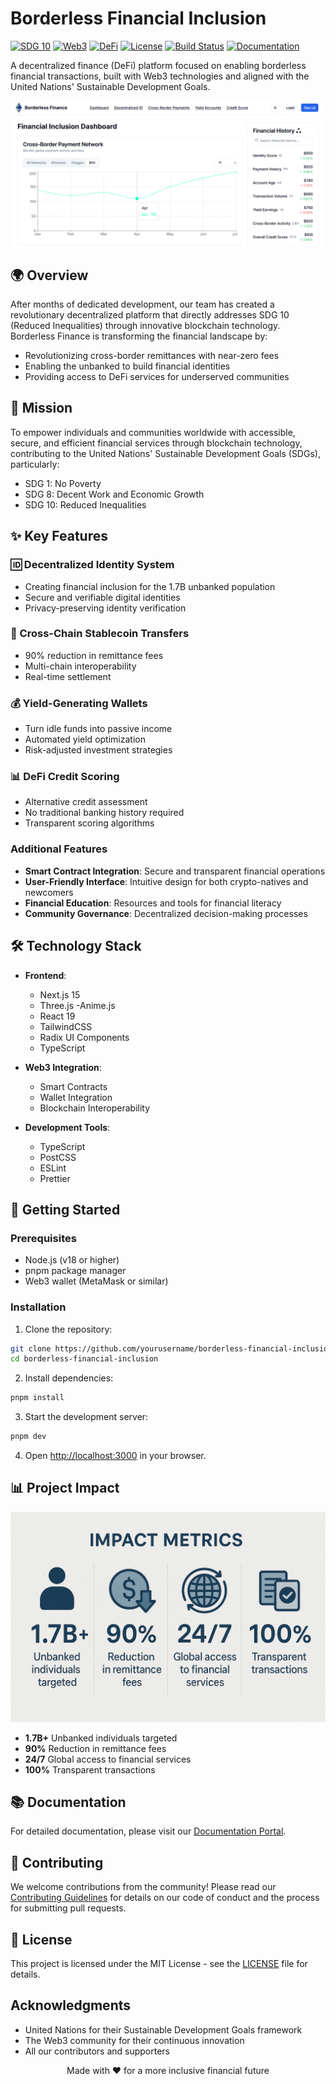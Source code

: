 # Borderless Financial Inclusion

[![SDG 10](https://img.shields.io/badge/SDG-10%20Reduced%20Inequalities-blue)](https://sdgs.un.org/goals/goal10)
[![Web3](https://img.shields.io/badge/Web3-Enabled-brightgreen)](https://web3.foundation)
[![DeFi](https://img.shields.io/badge/DeFi-Platform-orange)](https://defi.org)
[![License](https://img.shields.io/badge/License-MIT-green.svg)](LICENSE)
[![Build Status](https://img.shields.io/badge/Build-Passing-success)](https://github.com/yourusername/borderless-financial-inclusion/actions)
[![Documentation](https://img.shields.io/badge/Docs-Live-blue)](https://docs.borderless-finance.com)

A decentralized finance (DeFi) platform focused on enabling borderless financial transactions, built with Web3 technologies and aligned with the United Nations' Sustainable Development Goals.

![Project Banner](public/banner.png)

## 🌍 Overview

After months of dedicated development, our team has created a revolutionary decentralized platform that directly addresses SDG 10 (Reduced Inequalities) through innovative blockchain technology. Borderless Finance is transforming the financial landscape by:

- Revolutionizing cross-border remittances with near-zero fees
- Enabling the unbanked to build financial identities
- Providing access to DeFi services for underserved communities

## 🎯 Mission

To empower individuals and communities worldwide with accessible, secure, and efficient financial services through blockchain technology, contributing to the United Nations' Sustainable Development Goals (SDGs), particularly:
- SDG 1: No Poverty
- SDG 8: Decent Work and Economic Growth
- SDG 10: Reduced Inequalities

## ✨ Key Features

### 🆔 Decentralized Identity System
- Creating financial inclusion for the 1.7B unbanked population
- Secure and verifiable digital identities
- Privacy-preserving identity verification

### 💱 Cross-Chain Stablecoin Transfers
- 90% reduction in remittance fees
- Multi-chain interoperability
- Real-time settlement

### 💰 Yield-Generating Wallets
- Turn idle funds into passive income
- Automated yield optimization
- Risk-adjusted investment strategies

### 📊 DeFi Credit Scoring
- Alternative credit assessment
- No traditional banking history required
- Transparent scoring algorithms

### Additional Features
- **Smart Contract Integration**: Secure and transparent financial operations
- **User-Friendly Interface**: Intuitive design for both crypto-natives and newcomers
- **Financial Education**: Resources and tools for financial literacy
- **Community Governance**: Decentralized decision-making processes

## 🛠️ Technology Stack

- **Frontend**: 
  - Next.js 15
  - Three.js
  -Anime.js
  - React 19
  - TailwindCSS
  - Radix UI Components
  - TypeScript

- **Web3 Integration**:
  - Smart Contracts
  - Wallet Integration
  - Blockchain Interoperability

- **Development Tools**:
  - TypeScript
  - PostCSS
  - ESLint
  - Prettier

## 🚀 Getting Started

### Prerequisites

- Node.js (v18 or higher)
- pnpm package manager
- Web3 wallet (MetaMask or similar)

### Installation

1. Clone the repository:
```bash
git clone https://github.com/yourusername/borderless-financial-inclusion.git
cd borderless-financial-inclusion
```

2. Install dependencies:
```bash
pnpm install
```

3. Start the development server:
```bash
pnpm dev
```

4. Open [http://localhost:3000](http://localhost:3000) in your browser.

## 📊 Project Impact

![Impact Metrics](public/impact-metrics.png)

- **1.7B+** Unbanked individuals targeted
- **90%** Reduction in remittance fees
- **24/7** Global access to financial services
- **100%** Transparent transactions

## 📚 Documentation

For detailed documentation, please visit our [Documentation Portal](https://docs.borderless-finance.com).

## 🤝 Contributing

We welcome contributions from the community! Please read our [Contributing Guidelines](CONTRIBUTING.md) for details on our code of conduct and the process for submitting pull requests.

## 📄 License

This project is licensed under the MIT License - see the [LICENSE](LICENSE) file for details.

## Acknowledgments

- United Nations for their Sustainable Development Goals framework
- The Web3 community for their continuous innovation
- All our contributors and supporters

<div align="center">
  <p>Made with ❤️ for a more inclusive financial future</p>
</div> 